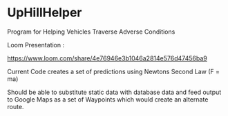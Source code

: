 # UpHillHelper
Program for Helping Vehicles Traverse Adverse Conditions

Loom Presentation :

https://www.loom.com/share/4e76946e3b1046a2814e576d47456ba9

Current Code creates a set of predictions using Newtons Second Law (F = ma)

Should be able to substitute static data with database data and feed output to Google Maps as a set of Waypoints which would create an alternate route.

